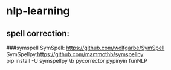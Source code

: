 # nlp-learning
## spell correction: 
###symspell
SymSpell: https://github.com/wolfgarbe/SymSpell  
SymSpellpy:https://github.com/mammothb/symspellpy    
pip install -U symspellpy \b
pycorrector
pypinyin
funNLP


